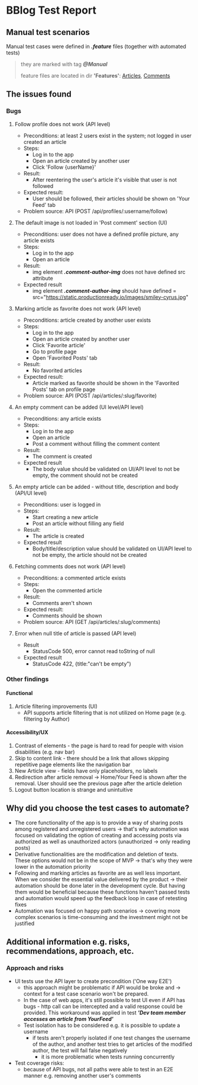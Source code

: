 ﻿# BBlog Test Report

## Manual test scenarios

Manual test cases were defined in ***.feature*** files (together with automated tests)
> they are marked with tag ***@Manual***
>
> feature files are located in dir **'Features'**: [Articles](../Features/Articles.feature), [Comments](../Features/Comments.feature)

## The issues found

### Bugs

1. Follow profile does not work (API level)
    - Preconditions: at least 2 users exist in the system; not logged in user created an article
    - Steps:
        - Log in to the app
        - Open an article created by another user
        - Click 'Follow {userName}'
    - Result:
        - After reentering the user's article it's visible that user is not followed
    - Expected result:
        - User should be followed, their articles should be shown on 'Your Feed' tab
    - Problem source: API (POST /api/profiles/:username/follow)

2. The default image is not loaded in 'Post comment' section (UI)
    - Preconditions: user does not have a defined profile picture, any article exists
    - Steps:
        - Log in to the app
        - Open an article
    - Result:
        - img element ***.comment-author-img*** does not have defined src attribute
    - Expected result
        - img element ***.comment-author-img*** should have defined = src="https://static.productionready.io/images/smiley-cyrus.jpg"

3. Marking article as favorite does not work (API level)
    - Preconditions: article created by another user exists
    - Steps:
        - Log in to the app
        - Open an article created by another user
        - Click 'Favorite article'
        - Go to profile page
        - Open 'Favorited Posts' tab
    - Result:
        - No favorited articles
    - Expected result:
        - Article marked as favorite should be shown in the 'Favorited Posts' tab on profile page
    - Problem source: API (POST /api/articles/:slug/favorite)

4. An empty comment can be added (UI level/API level)
    - Preconditions: any article exists
    - Steps:
        - Log in to the app
        - Open an article
        - Post a comment without filling the comment content 
    - Result:
        - The comment is created
    - Expected result
        - The body value should be validated on UI/API level to not be empty, the comment should not be created

5. An empty article can be added - without title, description and body (API/UI level)
    - Preconditions: user is logged in
    - Steps:
        - Start creating a new article
        - Post an article without filling any field
    - Result:
        - The article is created
    - Expected result
        - Body/title/description value should be validated on UI/API level to not be empty, the article should not be created

6. Fetching comments does not work (API level)
    - Preconditions: a commented article exists
    - Steps:
        - Open the commented article
    - Result:
        - Comments aren't shown
    - Expected result:
        - Comments should be shown
    - Problem source: API (GET /api/articles/:slug/comments)


8. Error when null title of article is passed (API level)
    - Result
        - StatusCode 500, error cannot read toString of null
    - Expected result
        - StatusCode 422, {title:"can't be empty")


### Other findings
#### Functional
1. Article filtering improvements (UI)
    - API supports article filtering that is not utilized on Home page (e.g. filtering by Author)

#### Accessibility/UX

1. Contrast of elements - the page is hard to read for people with vision disabilities (e.g. nav bar)
2. Skip to content link - there should be a link that allows skipping repetitive page elements like the navigation bar
3. New Article view - fields have only placeholders, no labels
4. Redirection after article removal -> Home/Your Feed is shown after the removal. User should see the previous page after the article deletion
5. Logout button location is strange and unintuitive

## Why did you choose the test cases to automate?

- The core functionality of the app is to provide a way of sharing posts among registered and unregistered users -> that's why automation was focused on validating the option of creating and accessing posts via authorized as well as unauthorized actors (unauthorized -> only reading posts)
- Derivative functionalities are the modification and deletion of texts. These options would not be in the scope of MVP -> that's why they were lower in the automation priority
- Following and marking articles as favorite are as well less important. When we consider the essential value delivered by the product -> their automation should be done later in the development cycle. But having them would be beneficial because these functions haven't passed tests and automation would speed up the feedback loop in case of retesting fixes
- Automation was focused on happy path scenarios -> covering more complex scenarios is time-consuming and the investment might not be justified

## Additional information e.g. risks, recommendations, approach, etc.

### Approach and risks

- UI tests use the API layer to create precondition ('One way E2E')
    - this approach might be problematic if API would be broke and -> context for a test case scenario won't be prepared.
    - In the case of web apps, it's still possible to test UI even if API has bugs - http call can be intercepted and a valid response could be provided. This workaround was applied in test ***'Dev team member accesses an article from YourFeed'***
    - Test isolation has to be considered e.g. it is possible to update a username
        - if tests aren't properly isolated if one test changes the username of the author, and another test tries to get articles of the modified author, the test will fail false negatively 
            - it is more problematic when tests running concurrently
- Test coverage risks:
    - because of API bugs, not all paths were able to test in an E2E manner e.g. removing another user's comments

